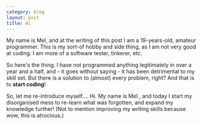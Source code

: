 ```yaml
---
category: blog
layout: post
title: Hi
---
```



My name is Mel, and at the writing of this post I am a 19-years-old, amateur programmer. This is my sort-of hobby and side thing, as I am not very good at coding. I am more of a software tester, tinkerer, etc.

So here's the thing. I have not programmed anything legitimately in over a year and a half, and - it goes without saying - it has been detrimental to my skill set. But there is a solution to (almost) every problem, right? And that is to <b>start coding</b>!

So, let me re-introduce myself.... Hi. My name is Mel , and today I start my disorganised mess to re-learn what was forgotten, and expand my knowledge further! (Not to mention improving my writing skills because wow, this is atrocious.)
